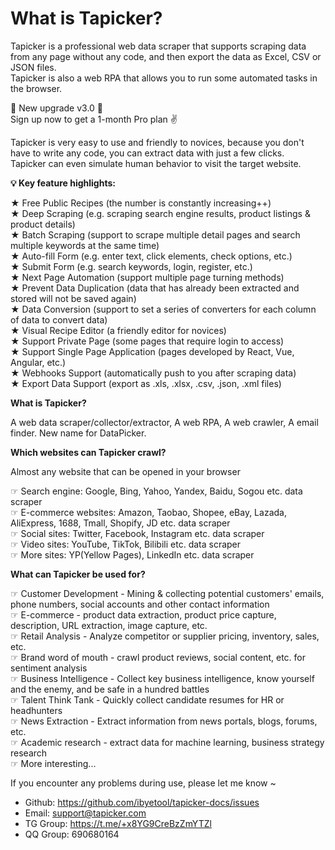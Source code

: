 # What is Tapicker?

Tapicker is a professional web data scraper that supports scraping data from any page without any code, and then export the data as Excel, CSV or JSON files.  
Tapicker is also a web RPA that allows you to run some automated tasks in the browser.

🎉 New upgrade v3.0 🎉  
Sign up now to get a 1-month Pro plan ✌️

Tapicker is very easy to use and friendly to novices, because you don't have to write any code, you can extract data with just a few clicks.  
Tapicker can even simulate human behavior to visit the target website.

**💡 Key feature highlights:**

★ Free Public Recipes (the number is constantly increasing++)  
★ Deep Scraping (e.g. scraping search engine results, product listings & product details)  
★ Batch Scraping (support to scrape multiple detail pages and search multiple keywords at the same time)  
★ Auto-fill Form (e.g. enter text, click elements, check options, etc.)  
★ Submit Form (e.g. search keywords, login, register, etc.)  
★ Next Page Automation (support multiple page turning methods)  
★ Prevent Data Duplication (data that has already been extracted and stored will not be saved again)  
★ Data Conversion (support to set a series of converters for each column of data to convert data)  
★ Visual Recipe Editor (a friendly editor for novices)  
★ Support Private Page (some pages that require login to access)  
★ Support Single Page Application (pages developed by React, Vue, Angular, etc.)  
★ Webhooks Support (automatically push to you after scraping data)  
★ Export Data Support (export as .xls, .xlsx, .csv, .json, .xml files)

**What is Tapicker?**

A web data scraper/collector/extractor, A web RPA, A web crawler, A email finder. New name for DataPicker.

**Which websites can Tapicker crawl?**

Almost any website that can be opened in your browser

☞ Search engine: Google, Bing, Yahoo, Yandex, Baidu, Sogou etc. data scraper  
☞ E-commerce websites: Amazon, Taobao, Shopee, eBay, Lazada, AliExpress, 1688, Tmall, Shopify, JD etc. data scraper  
☞ Social sites: Twitter, Facebook, Instagram etc. data scraper  
☞ Video sites: YouTube, TikTok, Bilibili etc. data scraper  
☞ More sites: YP(Yellow Pages), LinkedIn etc. data scraper

**What can Tapicker be used for?**

☞ Customer Development - Mining & collecting potential customers' emails, phone numbers, social accounts and other contact information  
☞ E-commerce - product data extraction, product price capture, description, URL extraction, image capture, etc.  
☞ Retail Analysis - Analyze competitor or supplier pricing, inventory, sales, etc.  
☞ Brand word of mouth - crawl product reviews, social content, etc. for sentiment analysis  
☞ Business Intelligence - Collect key business intelligence, know yourself and the enemy, and be safe in a hundred battles  
☞ Talent Think Tank - Quickly collect candidate resumes for HR or headhunters  
☞ News Extraction - Extract information from news portals, blogs, forums, etc.  
☞ Academic research - extract data for machine learning, business strategy research  
☞ More interesting...

If you encounter any problems during use, please let me know ~

- Github: https://github.com/ibyetool/tapicker-docs/issues
- Email: support@tapicker.com
- TG Group: https://t.me/+x8YG9CreBzZmYTZl
- QQ Group: 690680164
